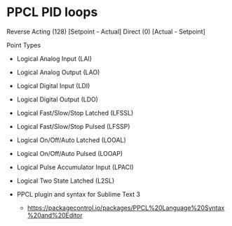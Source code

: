 # PPCL PID loops

Reverse Acting (128) [Setpoint - Actual]
Direct (0) [Actual - Setpoint]

Point Types
- Logical Analog Input (LAI)
- Logical Analog Output (LAO)
- Logical Digital Input (LDI)
- Logical Digital Output (LDO)
- Logical Fast/Slow/Stop Latched (LFSSL)
- Logical Fast/Slow/Stop Pulsed (LFSSP)
- Logical On/Off/Auto Latched (LOOAL)
- Logical On/Off/Auto Pulsed (LOOAP)
- Logical Pulse Accumulator Input (LPACI)
- Logical Two State Latched (L2SL)

- PPCL plugin and syntax for Sublime Text 3
  - <https://packagecontrol.io/packages/PPCL%20Language%20Syntax%20and%20Editor>
